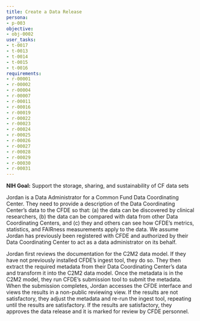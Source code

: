 ```yaml
---
title: Create a Data Release
persona:
- p-003
objective:
- obj-0002
user_tasks:
- t-0017
- t-0013
- t-0014
- t-0015
- t-0016
requirements:
- r-00001
- r-00002
- r-00004
- r-00007
- r-00011
- r-00016
- r-00019
- r-00022
- r-00023
- r-00024
- r-00025
- r-00026
- r-00027
- r-00028
- r-00029
- r-00030
- r-00031
---
```


**NIH Goal:** Support the storage, sharing, and sustainability of CF data sets

Jordan is a Data Administrator for a Common Fund Data Coordinating Center. They need
to provide a description of the Data Coordinating Center’s data to the CFDE so that:
(a) the data can be discovered by clinical researchers, (b) the data can be compared
with data from other Data Coordinating Centers, and (c) they and others can see how
CFDE’s metrics, statistics, and FAIRness measurements apply to the data. We assume
Jordan has previously been registered with CFDE and authorized by their Data
Coordinating Center to act as a data administrator on its behalf.

Jordan first reviews the documentation for the C2M2 data model. If they have not
previously installed CFDE’s ingest tool, they do so. They then extract the required
metadata from their Data Coordinating Center’s data and transform it into the C2M2
data model. Once the metadata is in the C2M2 model, they run CFDE’s submission tool to
submit the metadata. When the submission completes, Jordan accesses the CFDE interface
and views the results in a non-public reviewing view. If the results are not
satisfactory, they adjust the metadata and re-run the ingest tool, repeating until
the results are satisfactory. If the results are satisfactory, they approves the data
release and it is marked for review by CFDE personnel.
